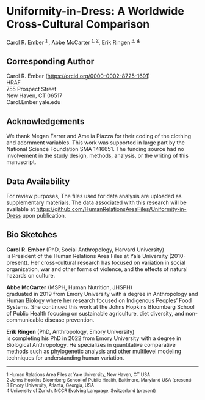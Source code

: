 # Uniformity-in-Dress: A Worldwide Cross-Cultural Comparison
Carol R. Ember <sup> [1](#one) </sup>, Abbe McCarter <sup>[1](#one), </sup><sup>[2](#two)</sup>,  Erik Ringen <sup>[3](#three), </sup><sup>[4](#four)</sup>



## Corresponding Author

Carol R. Ember (https://orcid.org/0000-0002-8725-1691)  
HRAF  
755 Prospect Street  
New Haven, CT 06517  
Carol.Ember <at> yale.edu


## Acknowledgements
We thank Megan Farrer and Amelia Piazza for their coding of the clothing and adornment variables. This work was supported in large part by the National Science Foundation SMA 1416651. The funding source had no involvement in the study design, methods, analysis, or the writing of this manuscript.

## Data Availability
For review purposes, The files used for data analysis are uploaded as supplementary materials. The data associated with this research will be available at https://github.com/HumanRelationsAreaFiles/Uniformity-in-Dress upon publication.

## Bio Sketches

**Carol R. Ember** (PhD, Social Anthropology, Harvard University)  
is President of the Human Relations Area Files at Yale University (2010-present). Her cross-cultural research has focused  on variation in social organization, war and other forms of violence, and the effects of natural hazards on culture.

**Abbe McCarter** (MSPH, Human Nutrition, JHSPH)  
graduated in 2019 from Emory University with a degree in Anthropology and Human Biology where her research focused on Indigenous Peoples’ Food Systems. She continued this work at the Johns Hopkins Bloomberg School of Public Health focusing on sustainable agriculture, diet diversity, and non-communicable disease prevention. 

**Erik Ringen** (PhD, Anthropology, Emory University)  
is completing his PhD in 2022 from Emory University with a degree in Biological Anthropology. He specializes in quantitative comparative methods such as phylogenetic analysis and other multilevel modeling techniques for understanding human variation.


---

  <sub id="one"> 1 Human Relations Area Files at Yale University, New Haven, CT USA</sub>  
  <sub id="two">2 Johns Hopkins Bloomberg School of Public Health, Baltimore, Maryland USA (present)</sub>  
  <sub id="three">3 Emory University, Atlanta, Georgia, USA</sub>  
  <sub id="four">4 University of Zurich, NCCR Evolving Language, Switzerland (present)</sub>  



